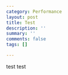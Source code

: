 ```yaml
---
category: Performance
layout: post
title: Test
description: ''
summary: ''
comments: false
tags: []

---
```

test test